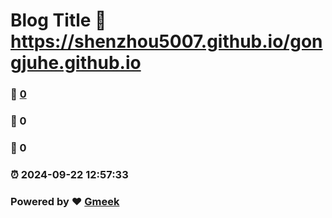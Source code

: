 # Blog Title :link: https://shenzhou5007.github.io/gongjuhe.github.io 
### :page_facing_up: [0](https://shenzhou5007.github.io/gongjuhe.github.io/tag.html) 
### :speech_balloon: 0 
### :hibiscus: 0 
### :alarm_clock: 2024-09-22 12:57:33 
### Powered by :heart: [Gmeek](https://github.com/Meekdai/Gmeek)
